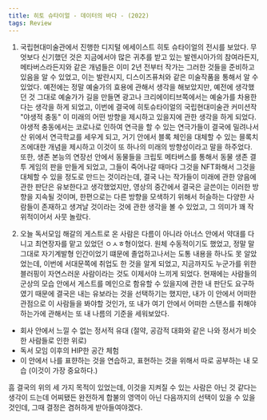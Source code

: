 ```yaml
---
title: 히토 슈타이얼 - 데이터의 바다 - (2022)
tags: Review
---
```


1. 국립현대미술관에서 진행한 디지털 에세이스트 히토 슈타이얼의 전시를 보았다. 무엇보다 신기했던 것은 지금에서야 많은 귀추를 받고 있는 발렌시아가의 참여라든지, 메타버스라든지와 같은 개념들은 이미 2년 전부터 작가는 그러한 것들을 준비하고 있음을 알 수 있었고, 이는 발란시지, 디스이즈퓨처와 같은 미술작품을 통해서 알 수 있었다. 예전에는 정말 예술가의 효용에 관해서 생각을 해보았지만, 예전에 생각했던 것 그대로 예술가가 길을 만들면 광고나 크리에이티브쪽에서는 예술가를 차용한다는 생각을 하게 되었고, 이번에 결국에 히토슈타이얼의 국립현대미술관 커미션작 "야생적 충동" 이 미래의 어떤 방향을 제시하고 있을지에 관한 생각을 하게 되었다. 야생적 충동에서는 코로나로 인하여 연극을 할 수 있는 연극가들이 결국에 밀려나서 산 위에서 연극학교를 세우게 되고, 거기 안에서 블록 체인을 대체할 수 있는 믈록치즈에대한 개념을 제시하고 이것이 또 하나의 미래의 방향성이라고 말을 하주었다. 
 또한, 생존 본능의 연장선 안에서 동물들을 크립토 메타버스를 통해서 동물 생존 결투 게임의 판을 만들게 되었고, 그들이 죽어나갈 때마다 그것을 NFT화해서 그것을 대체할 수 있을 정도로 만드는 것이라는데, 결국 나는 작가들이 미래에 관한 양음에 관한 판단은 유보한다고 생각했었지만, 영상의 중간에서 결국은 글쓴이는 이러한 방향을 지속될 것이며, 한편으로는 다른 방향을 모색하기 위해서 허슬하는 다양한 사람들이 존재하고 생겨날 것이라는 것에 관한 생각을 볼 수 있었고, 그 의미가 꽤 작위적이어서 사뭇 놀랐다.

 2. 오늘 독서모임 해갈의 게스트로 온 사람은 다름이 아니라 아너스 안에서 약대를 다니고 최연장자를 맡고 있었던 ㅇㅅㅎ형이었다. 원체 수동적이기도 했었고, 정말 말 그대로 자기계발형 인간이었기 떄문에 졸업하고나서는 도통 내용을 하나도 못 알았었는데, 이번에 서대문쪽에 취업도 한 것을 알게 되었고, 지금까지도 누군가를 위한 블러핑이 자연스러운 사람이라는 것도 이제서야 느끼게 되었다. 현재에는 사람들의 군상의 모습 안에서 게스트를 메인으로 함유할 수 있을지에 관한 내 판단도 요구하였기 때문에 결국은 내는 유보라는 것을 선택하기는 했지만, 내가 이 안에서 어떠한 관점으로 이 사람들을 봐야할 것인가, 또 내가 여기 안에서 어떠한 스탠스를 취해야하는가에 관해서는 또 내 나름의 기준을 세워보았다.

 - 회사 안에서 느낄 수 없는 정서적 유대 (절약, 공감적 대화와 같은 나와 정서가 비슷한 사람들로 인한 위로)
 - 독서 모임 이후의 HIP한 공간 체험
 - 이 안에서 나를 표햔하는 것을 연습하고, 표현하는 것을 위해서 따로 공부하는 내 모습 (이것이 가장 중요하다.)

 흠 결국의 위의 세 가지 목적이 있었는데, 이것을 지켜질 수 있는 사람은 아닌 것 같다는 생각이 드는데 어찌됐든 완전하게 합불의 영역이 아닌 다음까지의 선택이 있을 수 있을 것인데, 그때 결정은 겸허하게 받아들여야겠다.